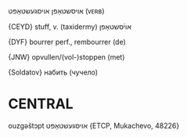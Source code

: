 אויסשטאָפּן
אויסגעשטאָפּט
(ᴠᴇʀʙ)

{CEYD}
stuff, v. (taxidermy) אוי֜סשטאָפּן

{DYF}
bourrer perf., rembourrer (de)

{JNW}
opvullen/(vol-)stoppen (met)

{Soldatov}
набить (чучело)

CENTRAL
========

ouzgəštɔpt אויסגעשטאָפּט {ETCP, Mukachevo, 48226}
